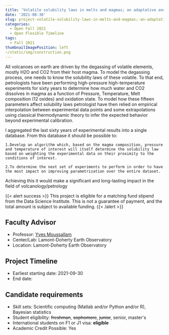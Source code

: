 ```yaml
---
title: 'Volatile solubility laws in melts and magmas; an adaptative and universal Bayesian approach'
date: '2021-08-30'
slug: project-volatile-solubility-laws-in-melts-and-magmas;-an-adaptative-and-universal-bayesian-approach
categories:
  - Open Fall 2021 
  - Open Flexible Timeline
tags:
  - Fall 2021
thumbnailImagePosition: left
~/static/img/construction.png
---
```

All volcanoes on earth are driven by the degassing of volatile elements, mostly H2O and CO2 from their host magma. To model the degassing process, one needs to know the solubility laws of these volatile. To that end, petrologists have been performing high-pressure high-temperature experiments for sixty years to determine how much water and CO2 dissolves in magma as a function of Pressure, Temperature, Melt composition (12 oxides) and oxidation state. To model how these fifteen parameters affect solubility laws petrologist have then relied on empirical interpolation between experimental data points and some extrapolations using classical thermodynamic theory to infer the expected behavior beyond experimental calibration.  

<!--more-->


I aggregated the last sixty years of experimental results into a single database. From this database it should be possible to: 

    1.Develop an algorithm which, based on the magma composition, pressure and temperature of interest will itself determine the solubility law based on weighting the experimental data on their proximity to the conditions of interest.  

    2.To determine the next set of experiments to perform in order to have the most impact on improving parametrization over the entire dataset. 

Achieving this it would make a significant and long-lasting impact in the field of volcanology/petrology

{{< alert success >}}
This project is eligible for a matching fund stipend from the Data Science Institute. This is not a guarantee of payment, and the total amount is subject to available funding.
{{< /alert >}}

## Faculty Advisor
+ Professor: [Yves Moussallam](https://www.researchgate.net/profile/Yves-Moussallam)
+ Center/Lab: Lamont-Doherty Earth Observatory
+ Location: Lamont-Doherty Earth Observatory

## Project Timeline
+ Earliest starting date: 2021-09-30
+ End date: 

## Candidate requirements
+ Skill sets: Scientific computing (Matlab and/or Python and/or R), Bayesian statistics
+ Student eligibility: ~~freshman~~, ~~sophomore~~, ~~junior~~, senior, master's
+ International students on F1 or J1 visa: **eligible**
+ Academic Credit Possible: Yes

